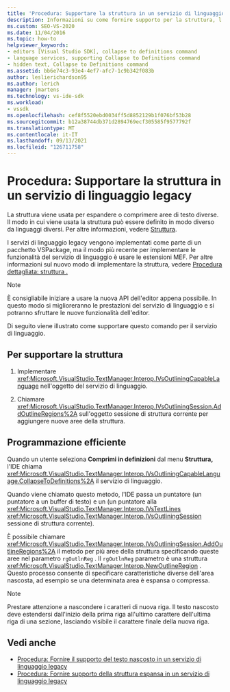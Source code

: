 ```yaml
---
title: 'Procedura: Supportare la struttura in un servizio di linguaggio legacy | Microsoft Docs'
description: Informazioni su come fornire supporto per la struttura, l'espansione o la compressione di aree di testo diverse, in un servizio di linguaggio legacy.
ms.custom: SEO-VS-2020
ms.date: 11/04/2016
ms.topic: how-to
helpviewer_keywords:
- editors [Visual Studio SDK], collapse to definitions command
- language services, supporting Collapse to Definitions command
- hidden text, Collapse to Definitions command
ms.assetid: bb6e74c3-93e4-4ef7-afc7-1c9b342f083b
author: leslierichardson95
ms.author: lerich
manager: jmartens
ms.technology: vs-ide-sdk
ms.workload:
- vssdk
ms.openlocfilehash: cef8f5520ebd0034ff5d8852129b1f076bf53b28
ms.sourcegitcommit: b12a38744db371d2894769ecf305585f9577792f
ms.translationtype: MT
ms.contentlocale: it-IT
ms.lasthandoff: 09/13/2021
ms.locfileid: "126711758"
---
```

# <a name="how-to-support-outlining-in-a-legacy-language-service"></a>Procedura: Supportare la struttura in un servizio di linguaggio legacy
La struttura viene usata per espandere o comprimere aree di testo diverse. Il modo in cui viene usata la struttura può essere definito in modo diverso da linguaggi diversi. Per altre informazioni, vedere [Struttura](../../ide/outlining.md).

 I servizi di linguaggio legacy vengono implementati come parte di un pacchetto VSPackage, ma il modo più recente per implementare le funzionalità del servizio di linguaggio è usare le estensioni MEF. Per altre informazioni sul nuovo modo di implementare la struttura, vedere [Procedura dettagliata: struttura .](../../extensibility/walkthrough-outlining.md)

> [!NOTE]
> È consigliabile iniziare a usare la nuova API dell'editor appena possibile. In questo modo si miglioreranno le prestazioni del servizio di linguaggio e si potranno sfruttare le nuove funzionalità dell'editor.

 Di seguito viene illustrato come supportare questo comando per il servizio di linguaggio.

## <a name="to-support-outlining"></a>Per supportare la struttura

1. Implementare <xref:Microsoft.VisualStudio.TextManager.Interop.IVsOutliningCapableLanguage> nell'oggetto del servizio di linguaggio.

2. Chiamare <xref:Microsoft.VisualStudio.TextManager.Interop.IVsOutliningSession.AddOutlineRegions%2A> sull'oggetto sessione di struttura corrente per aggiungere nuove aree della struttura.

## <a name="robust-programming"></a>Programmazione efficiente
 Quando un utente seleziona **Comprimi in definizioni** dal menu **Struttura,** l'IDE chiama <xref:Microsoft.VisualStudio.TextManager.Interop.IVsOutliningCapableLanguage.CollapseToDefinitions%2A> il servizio di linguaggio.

 Quando viene chiamato questo metodo, l'IDE passa un puntatore (un puntatore a un buffer di testo) e un (un puntatore alla <xref:Microsoft.VisualStudio.TextManager.Interop.IVsTextLines> <xref:Microsoft.VisualStudio.TextManager.Interop.IVsOutliningSession> sessione di struttura corrente).

 È possibile chiamare <xref:Microsoft.VisualStudio.TextManager.Interop.IVsOutliningSession.AddOutlineRegions%2A> il metodo per più aree della struttura specificando queste aree nel parametro `rgOutlnReg` . Il `rgOutlnReg` parametro è una struttura <xref:Microsoft.VisualStudio.TextManager.Interop.NewOutlineRegion> . Questo processo consente di specificare caratteristiche diverse dell'area nascosta, ad esempio se una determinata area è espansa o compressa.

> [!NOTE]
> Prestare attenzione a nascondere i caratteri di nuova riga. Il testo nascosto deve estendersi dall'inizio della prima riga all'ultimo carattere dell'ultima riga di una sezione, lasciando visibile il carattere finale della nuova riga.

## <a name="see-also"></a>Vedi anche
- [Procedura: Fornire il supporto del testo nascosto in un servizio di linguaggio legacy](../../extensibility/internals/how-to-provide-hidden-text-support-in-a-legacy-language-service.md)
- [Procedura: Fornire supporto della struttura espansa in un servizio di linguaggio legacy](../../extensibility/internals/how-to-provide-expanded-outlining-support-in-a-legacy-language-service.md)
